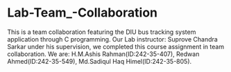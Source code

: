 # Lab-Team_-Collaboration
This is a team collaboration featuring the DIU bus tracking system application through C programming.
Our Lab instructor: Suprove Chandra Sarkar
under his supervision, we completed this course assignment in team collaboration.
We are:
H.M.Ashis Rahman(ID:242-35-407),
Redwan Ahmed(ID:242-35-549),
Md.Sadiqul Haq Himel(ID:242-35-805).
